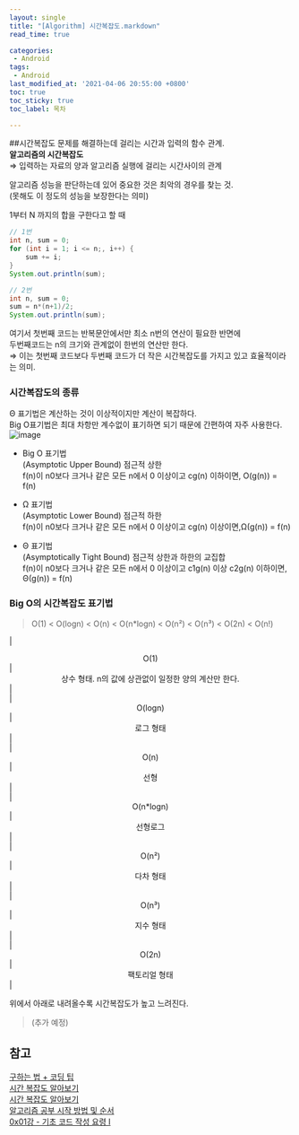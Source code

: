 ```yaml
---
layout: single
title: "[Algorithm] 시간복잡도.markdown"
read_time: true

categories: 
 - Android
tags: 
 - Android
last_modified_at: '2021-04-06 20:55:00 +0800'
toc: true
toc_sticky: true
toc_label: 목차

---
```


##시간복잡도
문제를 해결하는데 걸리는 시간과 입력의 함수 관계.   
**알고리즘의 시간복잡도**    
 ⇒ 입력하는 자료의 양과 알고리즘 실행에 걸리는 시간사이의 관계   
    
알고리즘 성능을 판단하는데 있어 중요한 것은 최악의 경우를 찾는 것.    
(못해도 이 정도의 성능을  보장한다는 의미)   
   
1부터 N 까지의 합을 구한다고 할 때
   
```java
// 1번 
int n, sum = 0;
for (int i = 1; i <= n;, i++) {
    sum += i;
}
System.out.println(sum);

// 2번
int n, sum = 0;
sum = n*(n+1)/2;
System.out.println(sum);
```
   
여기서 첫번째 코드는 반복문안에서만 최소 n번의 연산이 필요한 반면에   
두번째코드는 n의 크기와 관계없이 한번의 연산만 한다.       
⇒ 이는 첫번째 코드보다 두번째 코드가 더 작은 시간복잡도를 가지고 있고 효율적이라는 의미.   
   
### 시간복잡도의 종류   
Θ 표기법은 계산하는 것이 이상적이지만 계산이 복잡하다.    
Big O표기법은 최대 차항만 계수없이 표기하면 되기 때문에 간편하여 자주 사용한다.      
![image](https://user-images.githubusercontent.com/66898243/113701898-b7dfc380-9713-11eb-8d8c-79910620b359.png)

- Big O 표기법   
(Asymptotic Upper Bound) 점근적 상한   
f(n)이 n0보다 크거나 같은 모든 n에서 0 이상이고 cg(n) 이하이면, O(g(n)) = f(n)   
   
- Ω 표기법   
(Asymptotic Lower Bound) 점근적 하한    
f(n)이 n0보다 크거나 같은 모든 n에서 0 이상이고 cg(n) 이상이면,Ω(g(n)) = f(n)   
   
- Θ 표기법   
(Asymptotically Tight Bound) 점근적 상한과 하한의 교집합    
f(n)이 n0보다 크거나 같은 모든 n에서 0 이상이고 c1g(n) 이상 c2g(n) 이하이면, Θ(g(n)) = f(n)   
   
### Big O의 시간복잡도 표기법
> O(1) < O(logn) < O(n) < O(n*logn) < O(n²) < O(n³) < O(2n) < O(n!)    
    
|<center> O(1) </center> | <center> 상수 형태. n의 값에 상관없이 일정한 양의 계산만 한다. </center>|   
|<center> O(logn) </center> | <center> 로그 형태 </center>|   
|<center> O(n) </center> | <center> 선형 </center>|   
|<center> O(n*logn) </center> | <center> 선형로그 </center>|   
|<center> O(n²) </center> | <center> 다차 형태 </center> |   
|<center> O(n³) </center> | <center> 지수 형태 </center> |   
|<center> O(2n) </center> | <center> 팩토리얼 형태 </center> |   
   
위에서 아래로 내려올수록 시간복잡도가 높고 느려진다.   

> (추가 예정)
    

## 참고
[구하는 법 + 코딩 팁](https://mimimimamimimo.tistory.com/2)   
[시간 복잡도 알아보기](https://minwook-shin.github.io/time-complexity/)   
[시간 복잡도 알아보기](https://minwook-shin.github.io/time-complexity/)   
[알고리즘 공부 시작 방법 및 순서](https://blog.yena.io/studynote/2018/11/14/Algorithm-Basic.html)   
[0x01강 - 기초 코드 작성 요령 I](https://blog.encrypted.gg/922)   
